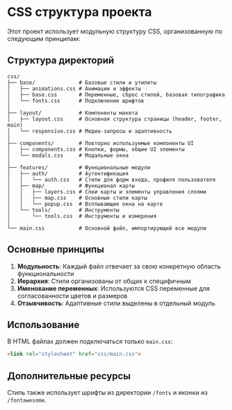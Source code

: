# CSS структура проекта

Этот проект использует модульную структуру CSS, организованную по следующим принципам:

## Структура директорий

```
css/
├── base/              # Базовые стили и утилиты
│   ├── animations.css # Анимации и эффекты
│   ├── base.css       # Переменные, сброс стилей, базовая типографика
│   └── fonts.css      # Подключение шрифтов
│
├── layout/            # Компоненты макета
│   ├── layout.css     # Основная структура страницы (header, footer, main)
│   └── responsive.css # Медиа-запросы и адаптивность
│
├── components/        # Повторно используемые компоненты UI
│   ├── components.css # Кнопки, формы, общие UI элементы
│   └── modals.css     # Модальные окна
│
├── features/          # Функциональные модули
│   ├── auth/          # Аутентификация
│   │   └── auth.css   # Стили для форм входа, профиля пользователя
│   ├── map/           # Функционал карты
│   │   ├── layers.css # Слои карты и элементы управления слоями
│   │   ├── map.css    # Основные стили карты
│   │   └── popup.css  # Всплывающие окна на карте
│   └── tools/         # Инструменты
│       └── tools.css  # Инструменты и измерения
│
└── main.css           # Основной файл, импортирующий все модули
```

## Основные принципы

1. **Модульность**: Каждый файл отвечает за свою конкретную область функциональности
2. **Иерархия**: Стили организованы от общих к специфичным
3. **Именование переменных**: Используются CSS переменные для согласованности цветов и размеров
4. **Отзывчивость**: Адаптивные стили выделены в отдельный модуль

## Использование

В HTML файлах должен подключаться только `main.css`:

```html
<link rel="stylesheet" href="css/main.css">
```

## Дополнительные ресурсы

Стиль также использует шрифты из директории `/fonts` и иконки из `/fontawesome`. 